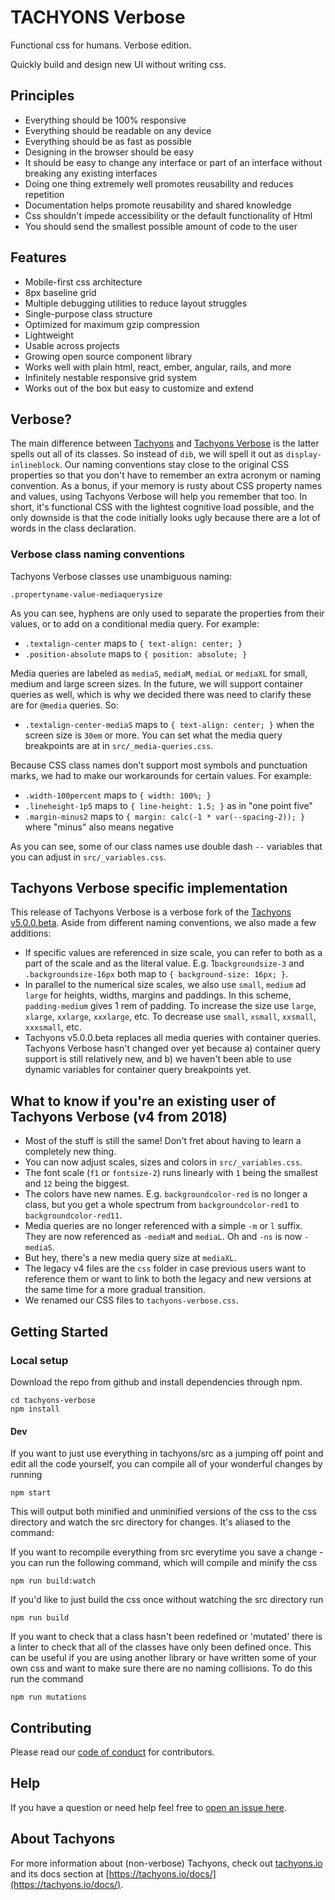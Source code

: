 # TACHYONS Verbose

Functional css for humans. Verbose edition.

Quickly build and design new UI without writing css.

## Principles

* Everything should be 100% responsive
* Everything should be readable on any device
* Everything should be as fast as possible
* Designing in the browser should be easy
* It should be easy to change any interface or part of an interface without breaking any existing interfaces
* Doing one thing extremely well promotes reusability and reduces repetition
* Documentation helps promote reusability and shared knowledge
* Css shouldn't impede accessibility or the default functionality of Html
* You should send the smallest possible amount of code to the user

## Features

* Mobile-first css architecture
* 8px baseline grid
* Multiple debugging utilities to reduce layout struggles
* Single-purpose class structure
* Optimized for maximum gzip compression
* Lightweight
* Usable across projects
* Growing open source component library
* Works well with plain html, react, ember, angular, rails, and more
* Infinitely nestable responsive grid system
* Works out of the box but easy to customize and extend

## Verbose?

The main difference between [Tachyons](https://github.com/tachyons-css/tachyons/) and [Tachyons Verbose](https://github.com/tachyons-css/tachyons-verbose) is the latter spells out all of its classes. So instead of `dib`, we will spell it out as `display-inlineblock`. Our naming conventions stay close to the original CSS properties so that you don't have to remember an extra acronym or naming convention. As a bonus, if your memory is rusty about CSS property names and values, using Tachyons Verbose will help you remember that too. In short, it's functional CSS with the lightest cognitive load possible, and the only downside is that the code initially looks ugly because there are a lot of words in the class declaration.

### Verbose class naming conventions

Tachyons Verbose classes use unambiguous naming:

`.propertyname-value-mediaquerysize`

As you can see, hyphens are only used to separate the properties from their values, or to add on a conditional media query. For example:

- `.textalign-center` maps to `{ text-align: center; }`
- `.position-absolute` maps to  `{ position: absolute; }`

Media queries are labeled as `mediaS`, `mediaM`, `mediaL` or `mediaXL` for small, medium and large screen sizes. In the future, we will support container queries as well, which is why we decided there was need to clarify these are for `@media` queries. So:

- `.textalign-center-mediaS` maps to `{ text-align: center; }` when the screen size is `30em` or more. You can set what the media query breakpoints are at in `src/_media-queries.css`.

Because CSS class names don't support most symbols and punctuation marks, we had to make our workarounds for certain values. For example:

- `.width-100percent` maps to `{ width: 100%; }`
- `.lineheight-1p5` maps to `{ line-height: 1.5; }` as in "one point five"
- `.margin-minus2` maps to `{ margin: calc(-1 * var(--spacing-2)); }` where "minus" also means negative

As you can see, some of our class names use double dash `--` variables that you can adjust in `src/_variables.css`.

## Tachyons Verbose specific implementation

This release of Tachyons Verbose is a verbose fork of the [Tachyons v5.0.0.beta](https://github.com/tachyons-css/tachyons/tree/v5-final-final). Aside from different naming conventions, we also made a few additions:

- If specific values are referenced in size scale, you can refer to both as a part of the scale and as the literal value. E.g. 1`backgroundsize-3` and `.backgroundsize-16px` both map to `{ background-size: 16px; }`.
- In parallel to the numerical size scales, we also use `small`, `medium` ad `large` for heights, widths, margins and paddings. In this scheme, `padding-medium` gives 1 rem of padding. To increase the size use `large`, `xlarge`, `xxlarge`, `xxxlarge`, etc. To decrease use `small`, `xsmall`, `xxsmall`, `xxxsmall`, etc.
- Tachyons v5.0.0.beta replaces all media queries with container queries. Tachyons Verbose hasn't changed over yet because a) container query support is still relatively new, and b) we haven't been able to use dynamic variables for container query breakpoints yet.

## What to know if you're an existing user of Tachyons Verbose (v4 from 2018)

- Most of the stuff is still the same! Don't fret about having to learn a completely new thing.
- You can now adjust scales, sizes and colors in `src/_variables.css`.
- The font scale (`f1` or `fontsize-2`) runs linearly with `1` being the smallest and `12` being the biggest.
- The colors have new names. E.g. `backgroundcolor-red` is no longer a class, but you get a whole spectrum from `backgroundcolor-red1` to `backgroundcolor-red11`.
- Media queries are no longer referenced with a simple `-m` or `l` suffix. They are now referenced as `-mediaM` and `mediaL`. Oh and `-ns` is now `-mediaS`.
- But hey, there's a new media query size at `mediaXL`.
- The legacy v4 files are the `css` folder in case previous users want to reference them or want to link to both the legacy and new versions at the same time for a more gradual transition.
- We renamed our CSS files to `tachyons-verbose.css`.

## Getting Started

### Local setup

Download the repo from github and install dependencies through npm.

```
cd tachyons-verbose
npm install
```

#### Dev

If you want to just use everything in tachyons/src as a jumping off point and edit all the code yourself, you can compile all of your wonderful changes by running

```npm start```

This will output both minified and unminified versions of the css to the css directory and watch the src directory for changes. It's aliased to the command:

If you want to recompile everything from src everytime you save a change - you can run the following command, which will compile and minify the css

```npm run build:watch```

If you'd like to just build the css once without watching the src directory run

```npm run build```

If you want to check that a class hasn't been redefined or 'mutated' there is a linter to check that all of the classes have only been defined once. This can be useful if you are using another library or have written some of your own css and want to make sure there are no naming collisions. To do this run the command

```npm run mutations```

## Contributing

Please read our [code of conduct](https://github.com/tachyons-css/tachyons-verbose/blob/master/code-of-conduct.md) for contributors.

## Help

If you have a question or need help feel free to [open an issue here](https://github.com/tachyons-css/tachyons-verbose/issues/new).

## About Tachyons

For more information about (non-verbose) Tachyons, check out [tachyons.io](https://tachyons.io/) and its docs section at [https://tachyons.io/docs/](https://tachyons.io/docs/).